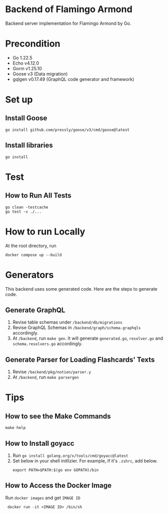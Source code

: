 # Backend of Flamingo Armond
Backend server implementation for Flamingo Armond by Go.

# Precondition
- Go 1.22.5
- Echo v4.12.0
- Gorm v1.25.10
- Goose v3 (Data migration)
- gqlgen v0.17.49 (GraphQL code generator and framework)

# Set up
## Install Goose
```
go install github.com/pressly/goose/v3/cmd/goose@latest
```

## Install libraries
```
go install
```

# Test
## How to Run All Tests
```
go clean -testcache
go test -v ./...
```

# How to run Locally
At the root directory, run 
```
docker compose up --build
```

# Generators
This backend uses some generated code. Here are the steps to generate code.

## Generate GraphQL
1. Revise table schemas under `/backend/db/migrations`
1. Revise GraphQL Schemas in `/backend/graph/schema.graphqls` accordingly.
1. At `/backend`, run `make gen`. It will generate `generated.go`, `resolver.go` and `schema.resolvers.go` accordingly.

## Generate Parser for Loading Flashcards' Texts
1. Revise `/backend/pkg/notion/parser.y`
2. At `/backend`, run `make parsergen`

# Tips
## How to see the Make Commands
```
make help
```

## How to Install goyacc

1. Run `go install golang.org/x/tools/cmd/goyacc@latest`
2. Set below in your shell initlizier. For example, if it's `.zshrc`, add below.
    ```azure
    export PATH=$PATH:$(go env GOPATH)/bin
    ```
   
## How to Access the Docker Image
Run `docker images` and get `IMAGE ID`
```
 docker run -it <IMAGE ID> /bin/sh  
```